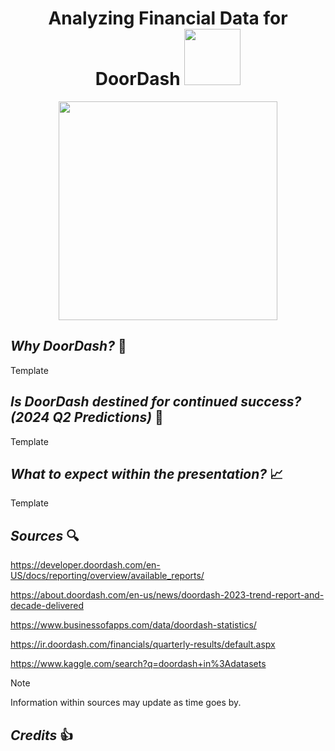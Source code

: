 <div id="header" align="center">

  # Analyzing Financial Data for DoorDash  <img src="https://i.giphy.com/media/v1.Y2lkPTc5MGI3NjExanF5eHNuenl4b2YzaWhwbjlqNzd1ODk5bmI0NGN3emU2ZTB5MjczNSZlcD12MV9pbnRlcm5hbF9naWZfYnlfaWQmY3Q9cw/sKronBysxbFnAtWpyg/giphy.gif" width="90px"/>
</h1>
</div>

<div id="header" align="center">
  <img src="https://i.giphy.com/media/v1.Y2lkPTc5MGI3NjExNHVtYjB2amxyNmJ0aG4wZ3Y5em5qeHl0dDdmaGIzNTd4OXBoMTk1eiZlcD12MV9pbnRlcm5hbF9naWZfYnlfaWQmY3Q9cw/jt2yLtw8SIR0GqqlVb/giphy.gif" width="350"/>
</div>

## _Why DoorDash?_ :thinking:

Template

## _Is DoorDash destined for continued success? (2024 Q2 Predictions)_ :money_with_wings:

Template

## _What to expect within the presentation?_ :chart_with_upwards_trend:

Template

## _Sources_ :mag:


https://developer.doordash.com/en-US/docs/reporting/overview/available_reports/

https://about.doordash.com/en-us/news/doordash-2023-trend-report-and-decade-delivered

https://www.businessofapps.com/data/doordash-statistics/

https://ir.doordash.com/financials/quarterly-results/default.aspx

https://www.kaggle.com/search?q=doordash+in%3Adatasets

> [!NOTE]
> Information within sources may update as time goes by.

## _Credits_ :thumbsup:

